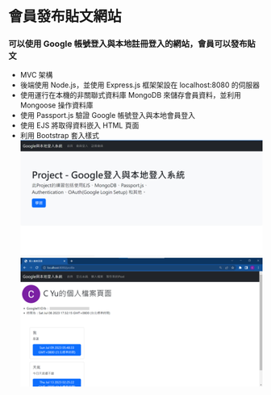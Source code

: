 # 會員發布貼文網站

### 可以使用 Google 帳號登入與本地註冊登入的網站，會員可以發布貼文

- MVC 架構
- 後端使用 Node.js，並使用 Express.js 框架架設在 localhost:8080 的伺服器
- 使用運行在本機的非關聯式資料庫 MongoDB 來儲存會員資料，並利用 Mongoose 操作資料庫
- 使用 Passport.js 驗證 Google 帳號登入與本地會員登入
- 使用 EJS 將取得資料嵌入 HTML 頁面
- 利用 Bootstrap 套入樣式
![網站圖片1](/image1.jpg)
![網站圖片2](/image2.jpg)
